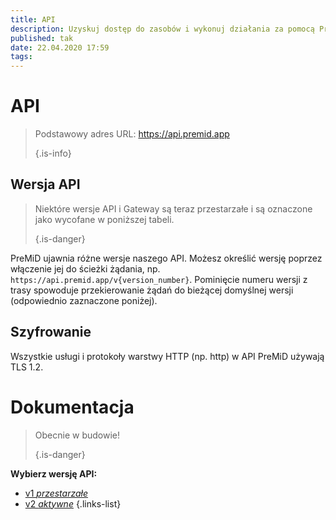 ```yaml
---
title: API
description: Uzyskuj dostęp do zasobów i wykonuj działania za pomocą PreMiD API
published: tak
date: 22.04.2020 17:59
tags:
---
```


# API

> Podstawowy adres URL: https://api.premid.app 
> 
> {.is-info}

## Wersja API
> Niektóre wersje API i Gateway są teraz przestarzałe i są oznaczone jako wycofane w poniższej tabeli. 
> 
> {.is-danger}

PreMiD ujawnia różne wersje naszego API. Możesz określić wersję poprzez włączenie jej do ścieżki żądania, np. `https://api.premid.app/v{version_number}`. Pominięcie numeru wersji z trasy spowoduje przekierowanie żądań do bieżącej domyślnej wersji (odpowiednio zaznaczone poniżej).

## Szyfrowanie

Wszystkie usługi i protokoły warstwy HTTP (np. http) w API PreMiD używają TLS 1.2.

# Dokumentacja
> Obecnie w budowie! 
> 
> {.is-danger}

**Wybierz wersję API:**
- [v1 *przestarzałe*](/dev/api/v1)
- [v2 *aktywne*](/dev/api/v2)
{.links-list}